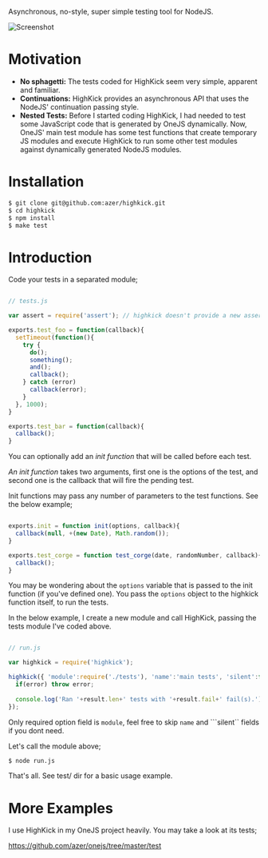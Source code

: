 Asynchronous, no-style, super simple testing tool for NodeJS.

![Screenshot](https://github.com/downloads/azer/highkick/highkick.png)

Motivation
==========
* **No sphagetti:** The tests coded for HighKick seem very simple, apparent and familiar.
* **Continuations:** HighKick provides an asynchronous API that uses the NodeJS' continuation passing style.
* **Nested Tests:** Before I started coding HighKick, I had needed to test some JavaScript code that is generated by OneJS dynamically. Now, OneJS' main test module has some test functions that create temporary JS modules and execute HighKick to run some other test modules against dynamically generated NodeJS modules.

Installation
============

```bash
$ git clone git@github.com:azer/highkick.git
$ cd highkick
$ npm install
$ make test
```

Introduction
============
Code your tests in a separated module;

```javascript

// tests.js

var assert = require('assert'); // highkick doesn't provide a new assertion library. NodeJS has a good one already.

exports.test_foo = function(callback){
  setTimeout(function(){
    try {
      do();
      something();
      and();
      callback();
    } catch (error)
      callback(error);
    }
  }, 1000);
}

exports.test_bar = function(callback){
  callback();
}

```


You can optionally add an *init function* that will be called before each test. 

*An init function* takes two arguments, first one is the options of the test, and second one is the callback that will fire the pending test.

Init functions may pass any number of parameters to the test functions. See the below example;

```javascript

exports.init = function init(options, callback){
  callback(null, +(new Date), Math.random());
}

exports.test_corge = function test_corge(date, randomNumber, callback){
  callback();
}

```


You may be wondering about the ```options``` variable that is passed to the init function (if you've defined one). 
You pass the ```options``` object to the highkick function itself, to run the tests.

In the below example, I create a new module and call HighKick, passing the tests module I've coded above.

```javascript

// run.js

var highkick = require('highkick');

highkick({ 'module':require('./tests'), 'name':'main tests', 'silent':false }, function(error, result){
  if(error) throw error;
  
  console.log('Ran '+result.len+' tests with '+result.fail+' fail(s).');
});

```

Only required option field is ```module```, feel free to skip ```name``` and ```silent`` fields if you dont need.

Let's call the module above;

```bash
$ node run.js
```

That's all. See test/ dir for a basic usage example.

More Examples
=============
I use HighKick in my OneJS project heavily. You may take a look at its tests;

https://github.com/azer/onejs/tree/master/test
